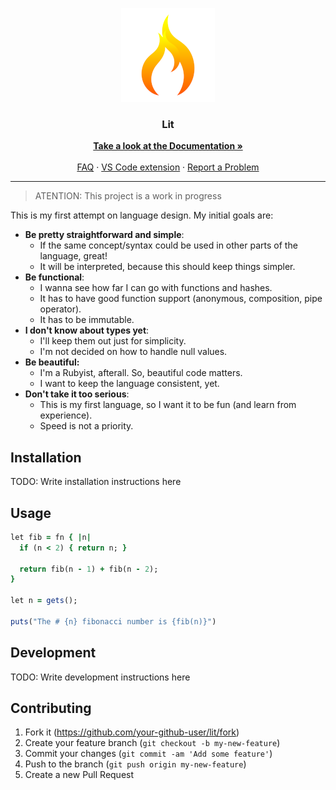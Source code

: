 <p align="center">
  <img src=".gitbook/assets/icon-circle.png">

  <h3 align="center">Lit</h3>

  <p align="center">
    <a href="https://matheusrich.gitbook.io/lit/" target="_blank">
      <strong>Take a look at the Documentation &raquo</strong>
    </a>
    <br><br>
    <a href="https://matheusrich.gitbook.io/lit/faq" target="_blank">FAQ</a>
    &middot;
    <a href="https://github.com/MatheusRich/lit-vscode" target="_blank">VS Code extension</a>
    &middot;
    <a href="https://github.com/MatheusRich/lit/issues/new">Report a Problem</a>
  </p>
</p>

---

> ATENTION: This project is a work in progress 

This is my first attempt on language design. My initial goals are:

- **Be pretty straightforward and simple**:
  - If the same concept/syntax could be used in other parts of the language, great!
  - It will be interpreted, because this should keep things simpler.
- **Be functional**:
  - I wanna see how far I can go with functions and hashes.
  - It has to have good function support (anonymous, composition, pipe operator).
  - It has to be immutable.
- **I don't know about types yet**:
  - I'll keep them out just for simplicity.
  - I'm not decided on how to handle null values.
- **Be beautiful:**
  - I'm a Rubyist, afterall. So, beautiful code matters.
  - I want to keep the language consistent, yet.
- **Don't take it too serious**:
  - This is my first language, so I want it to be fun (and learn from experience).
  - Speed is not a priority.

## Installation

TODO: Write installation instructions here

## Usage

```ruby
let fib = fn { |n|
  if (n < 2) { return n; }

  return fib(n - 1) + fib(n - 2);
}

let n = gets();

puts("The # {n} fibonacci number is {fib(n)}")
```

## Development

TODO: Write development instructions here

## Contributing

1. Fork it (<https://github.com/your-github-user/lit/fork>)
2. Create your feature branch (`git checkout -b my-new-feature`)
3. Commit your changes (`git commit -am 'Add some feature'`)
4. Push to the branch (`git push origin my-new-feature`)
5. Create a new Pull Request
